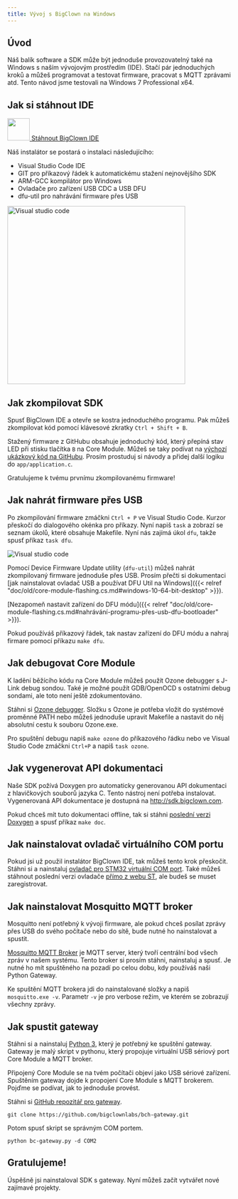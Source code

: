 ```yaml
---
title: Vývoj s BigClown na Windows
---
```


## Úvod

Náš balík software a SDK může být jednoduše provozovatelný také na Windows s naším vývojovým prostředím (IDE).
Stačí pár jednoduchých kroků a můžeš programovat a testovat firmware, pracovat s MQTT zprávami atd.
Tento návod jsme testovali na Windows 7 Professional x64.

## Jak si stáhnout IDE

<a href="https://github.com/bigclownlabs/bc-windows-ide/releases">
<img src="download.png" width="50">
Stáhnout BigClown IDE
</a>

Náš instalátor se postará o instalaci následujícího:

* Visual Studio Code IDE
* GIT pro příkazový řádek k automatickému stažení nejnovějšího SDK
* ARM-GCC kompilátor pro Windows
* Ovladače pro zařízení USB CDC a USB DFU
* dfu-util pro nahrávání firmware přes USB

<img src="vscode.png" width="400" alt="Visual studio code">

## Jak zkompilovat SDK

Spusť BigClown IDE a otevře se kostra jednoduchého programu.
Pak můžeš zkompilovat kód pomocí klávesové zkratky `Ctrl + Shift + B`.

Stažený firmware z GitHubu obsahuje jednoduchý kód, který přepíná stav LED při stisku tlačítka `B` na Core Module. Můžeš se taky podívat na [výchozí ukázkový kód na GitHubu](https://github.com/bigclownlabs/bc-core-module/blob/master/app/application.c). Prosím prostuduj si návody a přidej další logiku do `app/application.c`.

Gratulujeme k tvému prvnímu zkompilovanému firmware!

## Jak nahrát firmware přes USB

Po zkompilování firmware zmáčkni `Ctrl + P` ve Visual Studio Code. Kurzor přeskočí do dialogového okénka pro příkazy. Nyní napiš `task` a zobrazí se seznam úkolů, které obsahuje Makefile. Nyní nás zajímá úkol `dfu`, takže spusť příkaz `task dfu`.

<img src="task-dfu.png" alt="Visual studio code">

Pomocí Device Firmware Update utility (`dfu-util`) můžeš nahrát zkompilovaný firmware jednoduše přes USB. Prosím přečti si dokumentaci [jak nainstalovat ovladač USB a používat DFU Util na Windows]({{< relref "doc/old/core-module-flashing.cs.md#windows-10-64-bit-desktop" >}}).

[Nezapomeň nastavit zařízení do DFU módu]({{< relref "doc/old/core-module-flashing.cs.md#nahrávání-programu-přes-usb-dfu-bootloader" >}}).

Pokud používáš příkazový řádek, tak nastav zařízení do DFU módu a nahraj firmare pomocí příkazu `make dfu`.

## Jak debugovat Core Module

K ladění běžícího kódu na Core Module můžeš použít Ozone debugger s J-Link debug sondou. Také je možné použít GDB/OpenOCD s ostatními debug sondami, ale toto není ještě zdokumentováno.

Stáhni si [Ozone debugger](https://www.segger.com/downloads/jlink#Ozone).
Složku s Ozone je potřeba vložit do systémové proměnné PATH nebo můžeš jednoduše upravit Makefile a nastavit do něj absolutní cestu k souboru Ozone.exe.

Pro spuštění debugu napiš `make ozone` do příkazového řádku nebo ve Visual Studio Code zmáčkni `Ctrl+P` a napiš `task ozone`.

## Jak vygenerovat API dokumentaci

Naše SDK požívá Doxygen pro automaticky generovanou API dokumentaci z hlavičkových souborů jazyka C.
Tento nástroj není potřeba instalovat.
Vygenerovaná API dokumentace je dostupná na http://sdk.bigclown.com.

Pokud chceš mít tuto dokumentaci offline, tak si stáhni [poslední verzi Doxygen](http://www.stack.nl/~dimitri/doxygen/download.html) a spusť příkaz `make doc`.

## Jak nainstalovat ovladač virtuálního COM portu

Pokud jsi už použil instalátor BigClown IDE, tak můžeš tento krok přeskočit.
Stáhni si a nainstaluj [ovladač pro STM32 virtuální COM port](https://drive.google.com/open?id=0B5pXL_JAACMvczQ0MVM1eUZILXc). Také můžeš stáhnout poslední verzi ovladače [přímo z webu ST](http://www.st.com/en/development-tools/stsw-stm32102.html), ale budeš se muset zaregistrovat.

## Jak nainstalovat Mosquitto MQTT broker

Mosquitto není potřebný k vývoji firmware, ale pokud chceš posílat zprávy přes USB do svého počítače nebo do sítě, bude nutné ho nainstalovat a spustit.

[Mosquitto MQTT Broker](https://mosquitto.org/download/) je MQTT server, který tvoří centrální bod všech zpráv v našem systému. Tento broker si prosím stáhni, nainstaluj a spusť. Je nutné ho mít spuštěného na pozadí po celou dobu, kdy používáš naši Python Gateway.

Ke spuštění MQTT brokera jdi do nainstalované složky a napiš `mosquitto.exe -v`.
Parametr `-v` je pro verbose režim, ve kterém se zobrazují všechny zprávy.

## Jak spustit gateway

Stáhni si a nainstaluj [Python 3](https://www.python.org/downloads/), který je potřebný ke spuštění gateway. Gateway je malý skript v pythonu, který propojuje virtuální USB sériový port Core Module a MQTT broker.

Připojený Core Module se na tvém počítači objeví jako USB sériové zařízení.
Spuštěním gateway dojde k propojení Core Module s MQTT brokerem.
Pojďme se podívat, jak to jednoduše provést.

Stáhni si [GitHub repozitář pro gateway](https://github.com/bigclownlabs/bch-gateway).

`git clone https://github.com/bigclownlabs/bch-gateway.git`

Potom spusť skript se správným COM portem.

`python bc-gateway.py -d COM2`

## Gratulujeme!

Úspěšně jsi nainstaloval SDK s gateway. Nyní můžeš začít vytvářet nové zajímavé projekty.
